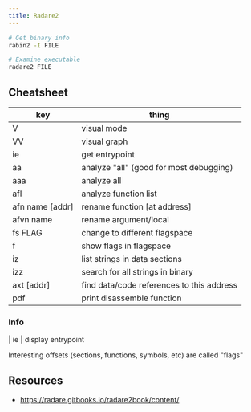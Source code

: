 ```yaml
---
title: Radare2
---
```


```bash
# Get binary info
rabin2 -I FILE

# Examine executable
radare2 FILE
```

## Cheatsheet

| key        | thing                                     |
| -----      | -------------                             |
| V          | visual mode                               |
| VV         | visual graph                              |
| ie         | get entrypoint                            |
| aa         | analyze "all"  (good for most debugging)  |
| aaa        | analyze all                               |
| afl        | analyze function list                     |
| afn name [addr] | rename function [at address] |
| afvn name | rename argument/local |
| fs FLAG    | change to different flagspace             |
| f          | show flags in flagspace                   |
| iz         | list strings in data sections             |
| izz        | search for all strings in binary          |
| axt [addr] | find data/code references to this address |
| pdf        | print disassemble function                |

### Info

| ie | display entrypoint

Interesting offsets (sections, functions, symbols, etc) are called "flags"

## Resources

* https://radare.gitbooks.io/radare2book/content/
